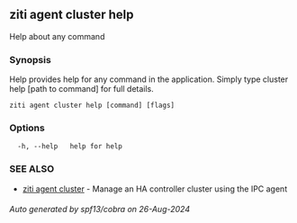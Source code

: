 ## ziti agent cluster help

Help about any command

### Synopsis

Help provides help for any command in the application.
Simply type cluster help [path to command] for full details.

```
ziti agent cluster help [command] [flags]
```

### Options

```
  -h, --help   help for help
```

### SEE ALSO

* [ziti agent cluster](../cluster.md)	 - Manage an HA controller cluster using the IPC agent

###### Auto generated by spf13/cobra on 26-Aug-2024
